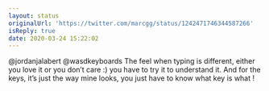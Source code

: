 ```yaml
---
layout: status
originalUrl: 'https://twitter.com/marcgg/status/1242471746344587266'
isReply: true
date: 2020-03-24 15:22:02
---
```


@jordanjalabert @wasdkeyboards The feel when typing is different, either you love it or you don’t care :) you have to try it to understand it. And for the keys, it’s just the way mine looks, you just have to know what key is what !
